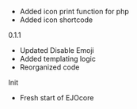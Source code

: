- Added icon print function for php
- Added icon shortcode

0.1.1
- Updated Disable Emoji
- Added templating logic
- Reorganized code

Init
- Fresh start of EJOcore